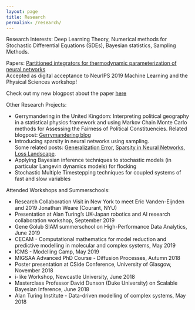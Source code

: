 ```yaml
---
layout: page
title: Research
permalink: /research/
---
```


Research Interests: Deep Learning Theory, Numerical methods for Stochastic Differential Equations (SDEs), Bayesian statistics, Sampling Methods.

Papers:
[Partitioned integrators for thermodynamic parameterization of neural networks](https://arxiv.org/abs/1908.11843) <br>
Accepted as digital acceptance to NeurIPS 2019 Machine Learning and the Physical Sciences workshop!

Check out my new blogpost about the paper [here]({{TiffanyVlaar.github.io}}/jekyll/update/2019/08/31/NewPaper.html)



Other Research Projects: 
- Gerrymandering in the United Kingdom: Interpreting political geography in a statistical physics framework and using Markov Chain Monte Carlo methods for Assessing the Fairness of Political Constituencies. Related blogpost: [Gerrymandering blog]({{TiffanyVlaar.github.io}}/jekyll/update/2019/09/18/Gerrymandering.html)
- Introducing sparsity in neural networks using sampling. <br>
  Some related posts: [Generalization Error]({{TiffanyVlaar.github.io}}/jekyll/update/2019/03/27/Generalization.html), [Sparsity in Neural Networks]({{TiffanyVlaar.github.io}}/jekyll/update/2019/05/10/Sparsity.html), [Loss Landscape]({{TiffanyVlaar.github.io}}/jekyll/update/2019/06/17/LossLandscape.html).
- Applying Bayesian inference techniques to stochastic models (in particular Langevin dynamics models) for flocking
- Stochastic Multiple Timestepping techniques for coupled systems of fast and slow variables

Attended Workshops and Summerschools: 
- Research Collaboration Visit in New York to meet Eric Vanden-Eijnden and 2019 Jonathan Weare (Courant, NYU)
- Presentation at Alan Turing’s UK-Japan robotics and AI research collaboration workshop, September 2019
- Gene Golub SIAM summerschool on High-Performance Data Analytics, June 2019
- CECAM - Computational mathematics for model reduction and predictive modelling in molecular and complex systems, May 2019
- ICMS - Modelling Camp, May 2019
- MIGSAA Advanced PhD Course - Diffusion Processes, Autumn 2018
- Poster presentation at CSide Conference, University of Glasgow, November 2018
- i-like Workshop, Newcastle University, June 2018
- Masterclass Professor David Dunson (Duke University) on Scalable Bayesian Inference, June 2018
- Alan Turing Institute - Data-driven modelling of complex systems, May 2018





